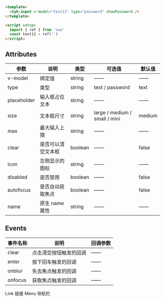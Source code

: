 ```html
<template>
  <tyh-input v-model="text11" type="password" showPassword />
</template>

<script setup>
  import { ref } from 'vue'
  const text11 = ref('')
</script>
```

## Attributes

| 参数        | 说明               | 类型    | 可选值                        | 默认值 |
| ----------- | ------------------ | ------- | ----------------------------- | ------ |
| v-model     | 绑定值             | string  | ——                            | ——     |
| type        | 类型               | string  | text / password               | text   |
| placeholder | 输入框占位文本     | string  | ——                            | ——     |
| size        | 文本框尺寸         | string  | large / medium / small / mini | medium |
| max         | 最大输入上限       | string  | ——                            | ——     |
| clear       | 是否可以清空文本框 | boolean | ——                            | false  |
| icon        | 左侧显示的图标     | string  | ——                            | ——     |
| disabled    | 是否禁用           | boolean | ——                            | false  |
| autofocus   | 是否自动获取焦点   | boolean | ——                            | false  |
| name        | 原生 name 属性     | string  | ——                            | ——     |

## Events

| 事件名称 | 说明                   | 回调参数 |
| -------- | ---------------------- | -------- |
| clear    | 点击清空按钮触发的回调 | ——       |
| enter    | 按下回车触发的回调     | ——       |
| onblur   | 失去焦点触发的回调     | ——       |
| onfocus  | 获取焦点触发的回调     | ——       |

<tyh-turn-page style="margin: 50px 0">
  <tyh-turn-page-item direction="left" url="/component/link">
    Link 链接
  </tyh-turn-page-item>
  <tyh-turn-page-item direction="right" url="/component/menu">
    Menu 导航栏
  </tyh-turn-page-item>
</tyh-turn-page>
